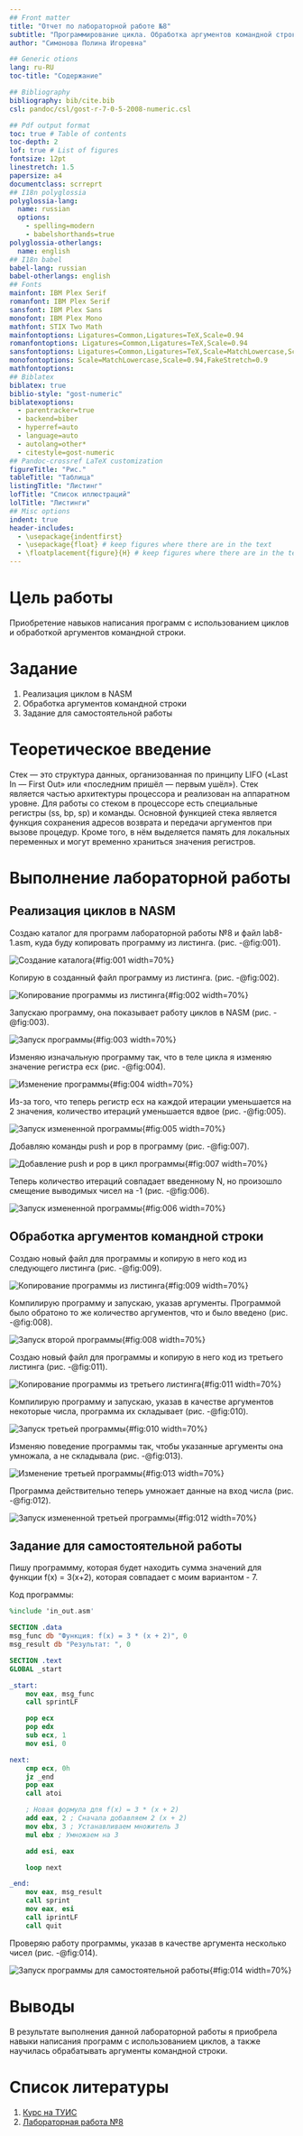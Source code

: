 ```yaml
---
## Front matter
title: "Отчет по лабораторной работе №8"
subtitle: "Программирование цикла. Обработка аргументов командной строки."
author: "Симонова Полина Игоревна"

## Generic otions
lang: ru-RU
toc-title: "Содержание"

## Bibliography
bibliography: bib/cite.bib
csl: pandoc/csl/gost-r-7-0-5-2008-numeric.csl

## Pdf output format
toc: true # Table of contents
toc-depth: 2
lof: true # List of figures
fontsize: 12pt
linestretch: 1.5
papersize: a4
documentclass: scrreprt
## I18n polyglossia
polyglossia-lang:
  name: russian
  options:
	- spelling=modern
	- babelshorthands=true
polyglossia-otherlangs:
  name: english
## I18n babel
babel-lang: russian
babel-otherlangs: english
## Fonts
mainfont: IBM Plex Serif
romanfont: IBM Plex Serif
sansfont: IBM Plex Sans
monofont: IBM Plex Mono
mathfont: STIX Two Math
mainfontoptions: Ligatures=Common,Ligatures=TeX,Scale=0.94
romanfontoptions: Ligatures=Common,Ligatures=TeX,Scale=0.94
sansfontoptions: Ligatures=Common,Ligatures=TeX,Scale=MatchLowercase,Scale=0.94
monofontoptions: Scale=MatchLowercase,Scale=0.94,FakeStretch=0.9
mathfontoptions:
## Biblatex
biblatex: true
biblio-style: "gost-numeric"
biblatexoptions:
  - parentracker=true
  - backend=biber
  - hyperref=auto
  - language=auto
  - autolang=other*
  - citestyle=gost-numeric
## Pandoc-crossref LaTeX customization
figureTitle: "Рис."
tableTitle: "Таблица"
listingTitle: "Листинг"
lofTitle: "Список иллюстраций"
lolTitle: "Листинги"
## Misc options
indent: true
header-includes:
  - \usepackage{indentfirst}
  - \usepackage{float} # keep figures where there are in the text
  - \floatplacement{figure}{H} # keep figures where there are in the text
---
```


# Цель работы

Приобретение навыков написания программ с использованием циклов и обработкой аргументов командной строки.

# Задание

1. Реализация циклом в NASM
2. Обработка аргументов командной строки
3. Задание для самостоятельной работы

# Теоретическое введение

Стек — это структура данных, организованная по принципу LIFO («Last In — First Out» или «последним пришёл — первым ушёл»). Стек является частью архитектуры процессора и реализован на аппаратном уровне. Для работы со стеком в процессоре есть специальные регистры (ss, bp, sp) и команды.
Основной функцией стека является функция сохранения адресов возврата и передачи аргументов при вызове процедур. Кроме того, в нём выделяется память для локальных переменных и могут временно храниться значения регистров.

# Выполнение лабораторной работы

## Реализация циклов в NASM

Создаю каталог для программ лабораторной работы №8 и файл lab8-1.asm, куда буду копировать программу из листинга. (рис. -@fig:001).

![Создание каталога](image/1.png){#fig:001 width=70%}

Копирую в созданный файл программу из листинга. (рис. -@fig:002).

![Копирование программы из листинга](image/2.png){#fig:002 width=70%}

Запускаю программу, она показывает работу циклов в NASM (рис. -@fig:003).

![Запуск программы](image/3.png){#fig:003 width=70%}

Изменяю изначальную программу так, что в теле цикла я изменяю значение регистра ecx (рис. -@fig:004).

![Изменение программы](image/4.png){#fig:004 width=70%}

Из-за того, что теперь регистр ecx на каждой итерации уменьшается на 2 значения, количество итераций уменьшается вдвое (рис. -@fig:005).

![Запуск измененной программы](image/5.png){#fig:005 width=70%}

Добавляю команды push и pop в программу (рис. -@fig:007).

![Добавление push и pop в цикл программы](image/7.png){#fig:007 width=70%}

Теперь количество итераций совпадает введенному N, но произошло смещение выводимых чисел на -1 (рис. -@fig:006).

![Запуск измененной программы](image/6.png){#fig:006 width=70%}

## Обработка аргументов командной строки

Создаю новый файл для программы и копирую в него код из следующего листинга (рис. -@fig:009).

![Копирование программы из листинга](image/9.png){#fig:009 width=70%}

Компилирую программу и запускаю, указав аргументы. Программой было обратоно то же количество аргументов, что и было введено (рис. -@fig:008).

![Запуск второй программы](image/8.png){#fig:008 width=70%}

Создаю новый файл для программы и копирую в него код из третьего листинга (рис. -@fig:011).

![Копирование программы из третьего листинга](image/11.png){#fig:011 width=70%}

Компилирую программу и запускаю, указав в качестве аргументов некоторые числа, программа их складывает (рис. -@fig:010).

![Запуск третьей программы](image/10.png){#fig:010 width=70%}

Изменяю поведение программы так, чтобы указанные аргументы она умножала, а не складывала (рис. -@fig:013).

![Изменение третьей программы](image/13.png){#fig:013 width=70%}

Программа действительно теперь умножает данные на вход числа (рис. -@fig:012).

![Запуск измененной третьей программы](image/12.png){#fig:012 width=70%}

## Задание для самостоятельной работы

Пишу программму, которая будет находить сумма значений для функции f(x) = 3(x+2), которая совпадает с моим вариантом - 7. 


Код программы:
```NASM
%include 'in_out.asm'

SECTION .data
msg_func db "Функция: f(x) = 3 * (x + 2)", 0
msg_result db "Результат: ", 0

SECTION .text
GLOBAL _start

_start:
    mov eax, msg_func
    call sprintLF

    pop ecx
    pop edx
    sub ecx, 1
    mov esi, 0

next:
    cmp ecx, 0h
    jz _end
    pop eax
    call atoi

    ; Новая формула для f(x) = 3 * (x + 2)
    add eax, 2 ; Сначала добавляем 2 (x + 2)
    mov ebx, 3 ; Устанавливаем множитель 3
    mul ebx ; Умножаем на 3

    add esi, eax

    loop next

_end:
    mov eax, msg_result
    call sprint
    mov eax, esi
    call iprintLF
    call quit
```

Проверяю работу программы, указав в качестве аргумента несколько чисел (рис. -@fig:014).

![Запуск программы для самостоятельной работы](image/14.png){#fig:014 width=70%}

# Выводы

В результате выполнения данной лабораторной работы я приобрела навыки написания программ с использованием циклов, а также научилась обрабатывать аргументы командной строки.

# Список литературы

1. [Курс на ТУИС](https://esystem.rudn.ru/course/view.php?id=112)
2. [Лабораторная работа №8](https://esystem.rudn.ru/pluginfile.php/2089095/mod_resource/content/0/%D0%9B%D0%B0%D0%B1%D0%BE%D1%80%D0%B0%D1%82%D0%BE%D1%80%D0%BD%D0%B0%D1%8F%20%D1%80%D0%B0%D0%B1%D0%BE%D1%82%D0%B0%20%E2%84%968.%20%D0%9F%D1%80%D0%BE%D0%B3%D1%80%D0%B0%D0%BC%D0%BC%D0%B8%D1%80%D0%BE%D0%B2%D0%B0%D0%BD%D0%B8%D0%B5%20%D1%86%D0%B8%D0%BA%D0%BB%D0%B0.%20%D0%9E%D0%B1%D1%80%D0%B0%D0%B1%D0%BE%D1%82%D0%BA%D0%B0%20%D0%B0%D1%80%D0%B3%D1%83%D0%BC%D0%B5%D0%BD%D1%82%D0%BE%D0%B2%20%D0%BA%D0%BE%D0%BC%D0%B0%D0%BD%D0%B4%D0%BD%D0%BE%D0%B9%20%D1%81%D1%82%D1%80%D0%BE%D0%BA%D0%B8.pdf)
